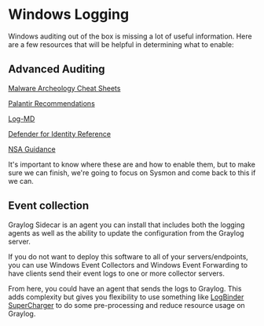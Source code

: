# Windows Logging

Windows auditing out of the box is missing a lot of useful information. Here are a few resources that will be helpful in determining what to enable:

## Advanced Auditing

[Malware Archeology Cheat Sheets](https://www.malwarearchaeology.com/cheat-sheets)

[Palantir Recommendations](https://github.com/palantir/windows-event-forwarding/tree/master/group-policy-objects)

[Log-MD](https://www.imfsecurity.com/free)

[Defender for Identity Reference](https://docs.microsoft.com/en-us/defender-for-identity/configure-windows-event-collection#configure-audit-policies)

[NSA Guidance](https://github.com/nsacyber/Event-Forwarding-Guidance/tree/master/Events)

It's important to know where these are and how to enable them, but to make sure we can finish, we're going to focus on Sysmon and come back to this if we can.

## Event collection

Graylog Sidecar is an agent you can install that includes both the logging agents as well as the ability to update the configuration from the Graylog server.

If you do not want to deploy this software to all of your servers/endpoints, you can use Windows Event Collectors and Windows Event Forwarding to have clients send their event logs to one or more collector servers.

From here, you could have an agent that sends the logs to Graylog. This adds complexity but gives you flexibility to use something like [LogBinder SuperCharger](https://www.logbinder.com/Products/Supercharger/) to do some pre-processing and reduce resource usage on Graylog.
